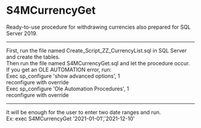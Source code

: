 # S4MCurrencyGet
Ready-to-use procedure for withdrawing currencies also prepared for SQL Server 2019.<br>
<hr>
First, run the file named Create_Script_ZZ_CurrencyList.sql in SQL Server and create the tables.<br>
Then run the file named S4MCurrencyGet.sql and let the procedure occur.<br>
If you get an OLE AUTOMATION error, run:<br>
Exec sp_configure 'show advanced options', 1<br>
reconfigure with override<br>
Exec sp_configure 'Ole Automation Procedures', 1<br>
reconfigure with override<br>
<hr>
It will be enough for the user to enter two date ranges and run.<br>
Ex: exec S4MCurrencyGet '2021-01-01','2021-12-10'<br>
